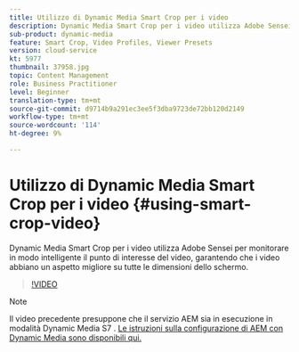 ```yaml
---
title: Utilizzo di Dynamic Media Smart Crop per i video
description: Dynamic Media Smart Crop per i video utilizza Adobe Sensei per monitorare in modo intelligente il punto di interesse del video, garantendo che i video abbiano un aspetto migliore su tutte le dimensioni dello schermo.
sub-product: dynamic-media
feature: Smart Crop, Video Profiles, Viewer Presets
version: cloud-service
kt: 5977
thumbnail: 37958.jpg
topic: Content Management
role: Business Practitioner
level: Beginner
translation-type: tm+mt
source-git-commit: d9714b9a291ec3ee5f3dba9723de72bb120d2149
workflow-type: tm+mt
source-wordcount: '114'
ht-degree: 9%

---
```



# Utilizzo di Dynamic Media Smart Crop per i video {#using-smart-crop-video}

Dynamic Media Smart Crop per i video utilizza Adobe Sensei per monitorare in modo intelligente il punto di interesse del video, garantendo che i video abbiano un aspetto migliore su tutte le dimensioni dello schermo.

>[!VIDEO](https://video.tv.adobe.com/v/37958/?quality=12)

>[!NOTE]
>
>Il video precedente presuppone che il servizio AEM sia in esecuzione in modalità Dynamic Media S7 . [Le istruzioni sulla configurazione di AEM con Dynamic Media sono disponibili qui.](https://docs.adobe.com/content/help/it-IT/experience-manager-cloud-service/assets/dynamicmedia/config-dm.html)

